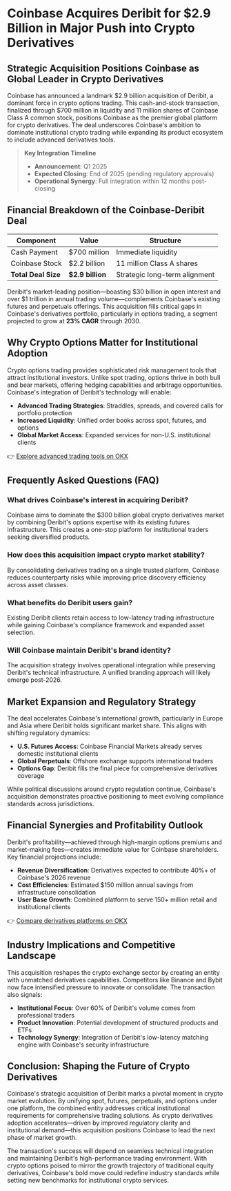 # Coinbase Acquires Deribit for $2.9 Billion in Major Push into Crypto Derivatives

## Strategic Acquisition Positions Coinbase as Global Leader in Crypto Derivatives

Coinbase has announced a landmark $2.9 billion acquisition of Deribit, a dominant force in crypto options trading. This cash-and-stock transaction, finalized through $700 million in liquidity and 11 million shares of Coinbase Class A common stock, positions Coinbase as the premier global platform for crypto derivatives. The deal underscores Coinbase's ambition to dominate institutional crypto trading while expanding its product ecosystem to include advanced derivatives tools.

> **Key Integration Timeline**  
> - **Announcement**: Q1 2025  
> - **Expected Closing**: End of 2025 (pending regulatory approvals)  
> - **Operational Synergy**: Full integration within 12 months post-closing  

## Financial Breakdown of the Coinbase-Deribit Deal

| Component       | Value          | Structure                |
|-----------------|----------------|--------------------------|
| Cash Payment    | $700 million   | Immediate liquidity      |
| Coinbase Stock  | $2.2 billion   | 11 million Class A shares|
| **Total Deal Size** | **$2.9 billion** | Strategic long-term alignment |

Deribit's market-leading position—boasting $30 billion in open interest and over $1 trillion in annual trading volume—complements Coinbase's existing futures and perpetuals offerings. This acquisition fills critical gaps in Coinbase's derivatives portfolio, particularly in options trading, a segment projected to grow at **23% CAGR** through 2030.

## Why Crypto Options Matter for Institutional Adoption

Crypto options trading provides sophisticated risk management tools that attract institutional investors. Unlike spot trading, options thrive in both bull and bear markets, offering hedging capabilities and arbitrage opportunities. Coinbase's integration of Deribit's technology will enable:

- **Advanced Trading Strategies**: Straddles, spreads, and covered calls for portfolio protection  
- **Increased Liquidity**: Unified order books across spot, futures, and options  
- **Global Market Access**: Expanded services for non-U.S. institutional clients  

👉 [Explore advanced trading tools on OKX](https://bit.ly/okx-bonus)  

## Frequently Asked Questions (FAQ)

### What drives Coinbase's interest in acquiring Deribit?
Coinbase aims to dominate the $300 billion global crypto derivatives market by combining Deribit's options expertise with its existing futures infrastructure. This creates a one-stop platform for institutional traders seeking diversified products.

### How does this acquisition impact crypto market stability?
By consolidating derivatives trading on a single trusted platform, Coinbase reduces counterparty risks while improving price discovery efficiency across asset classes.

### What benefits do Deribit users gain?
Existing Deribit clients retain access to low-latency trading infrastructure while gaining Coinbase's compliance framework and expanded asset selection.

### Will Coinbase maintain Deribit's brand identity?
The acquisition strategy involves operational integration while preserving Deribit's technical infrastructure. A unified branding approach will likely emerge post-2026.

## Market Expansion and Regulatory Strategy

The deal accelerates Coinbase's international growth, particularly in Europe and Asia where Deribit holds significant market share. This aligns with shifting regulatory dynamics:

- **U.S. Futures Access**: Coinbase Financial Markets already serves domestic institutional clients  
- **Global Perpetuals**: Offshore exchange supports international traders  
- **Options Gap**: Deribit fills the final piece for comprehensive derivatives coverage  

While political discussions around crypto regulation continue, Coinbase's acquisition demonstrates proactive positioning to meet evolving compliance standards across jurisdictions.

## Financial Synergies and Profitability Outlook

Deribit's profitability—achieved through high-margin options premiums and market-making fees—creates immediate value for Coinbase shareholders. Key financial projections include:

- **Revenue Diversification**: Derivatives expected to contribute 40%+ of Coinbase's 2026 revenue  
- **Cost Efficiencies**: Estimated $150 million annual savings from infrastructure consolidation  
- **User Base Growth**: Combined platform to serve 150+ million retail and institutional clients  

👉 [Compare derivatives platforms on OKX](https://bit.ly/okx-bonus)  

## Industry Implications and Competitive Landscape

This acquisition reshapes the crypto exchange sector by creating an entity with unmatched derivatives capabilities. Competitors like Binance and Bybit now face intensified pressure to innovate or consolidate. The transaction also signals:

- **Institutional Focus**: Over 60% of Deribit's volume comes from professional traders  
- **Product Innovation**: Potential development of structured products and ETFs  
- **Technology Synergy**: Integration of Deribit's low-latency matching engine with Coinbase's security infrastructure  

## Conclusion: Shaping the Future of Crypto Derivatives

Coinbase's strategic acquisition of Deribit marks a pivotal moment in crypto market evolution. By unifying spot, futures, perpetuals, and options under one platform, the combined entity addresses critical institutional requirements for comprehensive trading solutions. As crypto derivatives adoption accelerates—driven by improved regulatory clarity and institutional demand—this acquisition positions Coinbase to lead the next phase of market growth.

The transaction's success will depend on seamless technical integration and maintaining Deribit's high-performance trading environment. With crypto options poised to mirror the growth trajectory of traditional equity derivatives, Coinbase's bold move could redefine industry standards while setting new benchmarks for institutional crypto services.